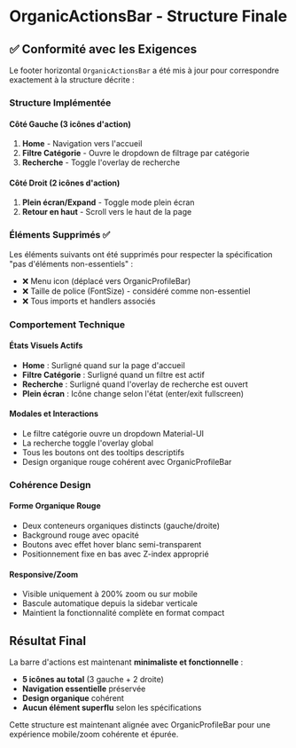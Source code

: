 # OrganicActionsBar - Structure Finale

## ✅ Conformité avec les Exigences

Le footer horizontal `OrganicActionsBar` a été mis à jour pour correspondre exactement à la structure décrite :

### Structure Implémentée

#### Côté Gauche (3 icônes d'action)
1. **Home** - Navigation vers l'accueil
2. **Filtre Catégorie** - Ouvre le dropdown de filtrage par catégorie 
3. **Recherche** - Toggle l'overlay de recherche

#### Côté Droit (2 icônes d'action)
1. **Plein écran/Expand** - Toggle mode plein écran
2. **Retour en haut** - Scroll vers le haut de la page

### Éléments Supprimés ✅

Les éléments suivants ont été supprimés pour respecter la spécification "pas d'éléments non-essentiels" :

- ❌ Menu icon (déplacé vers OrganicProfileBar)
- ❌ Taille de police (FontSize) - considéré comme non-essentiel
- ❌ Tous imports et handlers associés

### Comportement Technique

#### États Visuels Actifs
- **Home** : Surligné quand sur la page d'accueil
- **Filtre Catégorie** : Surligné quand un filtre est actif
- **Recherche** : Surligné quand l'overlay de recherche est ouvert
- **Plein écran** : Icône change selon l'état (enter/exit fullscreen)

#### Modales et Interactions
- Le filtre catégorie ouvre un dropdown Material-UI
- La recherche toggle l'overlay global
- Tous les boutons ont des tooltips descriptifs
- Design organique rouge cohérent avec OrganicProfileBar

### Cohérence Design

#### Forme Organique Rouge
- Deux conteneurs organiques distincts (gauche/droite)
- Background rouge avec opacité
- Boutons avec effet hover blanc semi-transparent
- Positionnement fixe en bas avec Z-index approprié

#### Responsive/Zoom
- Visible uniquement à 200% zoom ou sur mobile
- Bascule automatique depuis la sidebar verticale
- Maintient la fonctionnalité complète en format compact

## Résultat Final

La barre d'actions est maintenant **minimaliste et fonctionnelle** :
- **5 icônes au total** (3 gauche + 2 droite)
- **Navigation essentielle** préservée
- **Design organique** cohérent
- **Aucun élément superflu** selon les spécifications

Cette structure est maintenant alignée avec OrganicProfileBar pour une expérience mobile/zoom cohérente et épurée.
